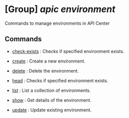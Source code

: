 # [Group] _apic environment_

Commands to manage environments in API Center

## Commands

- [check-exists](/Commands/apic/environment/_check-exists.md)
: Checks if specified environment exists.

- [create](/Commands/apic/environment/_create.md)
: Create a new environment.

- [delete](/Commands/apic/environment/_delete.md)
: Delete the environment.

- [head](/Commands/apic/environment/_head.md)
: Checks if specified environment exists.

- [list](/Commands/apic/environment/_list.md)
: List a collection of environments.

- [show](/Commands/apic/environment/_show.md)
: Get details of the environment.

- [update](/Commands/apic/environment/_update.md)
: Update existing environment.

